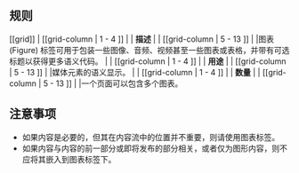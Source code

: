 ﻿## 规则

[[grid]]
| [[grid-column | 1 - 4 ]]
| | **描述**
|
| [[grid-column | 5 - 13 ]]
| |图表 (Figure) 标签可用于包装一些图像、音频、视频甚至一些图表或表格，并带有可选标题以获得更多语义代码。
|
| [[grid-column | 1 - 4 ]]
| | **用途**
|
| [[grid-column | 5 - 13 ]]
| |媒体元素的语义显示。
|
| [[grid-column | 1 - 4 ]]
| | **数量**
|
| [[grid-column | 5 - 13 ]]
| |一个页面可以包含多个图表。

## 注意事项

- 如果内容是必要的，但其在内容流中的位置并不重要，则请使用图表标签。  
- 如果内容与内容的前一部分或即将发布的部分相关，或者仅为图形内容，则不应将其嵌入到图表标签下。

